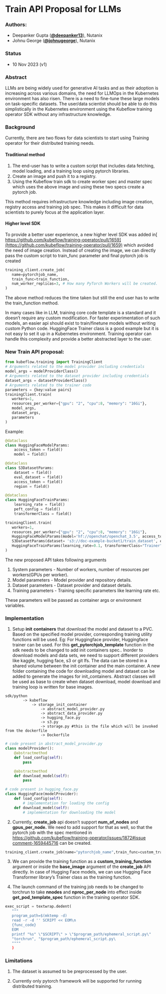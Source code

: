 **<h1>Train API Proposal for LLMs</h1>**

**<h3>Authors:</h3>**

* Deepanker Gupta (**[@deepanker13](https://github.com/deepanker13)**), Nutanix
* Johnu George (**[@johnugeorge](https://github.com/johnugeorge)**), Nutanix

**<h3>Status</h3>**

* 10 Nov 2023 (v1)

**<h3>Abstract</h3>**

LLMs are being widely used for generative AI tasks and as their adoption is increasing across various domains, the need for LLMOps in the Kubernetes environment has also risen. There is a need to fine-tune these large models on task-specific datasets. The user/data scientist should be able to do this simplistically in the Kubernetes environment using the Kubeflow training operator SDK without any infrastructure knowledge.

**<h3>Background</h3>**

Currently, there are two flows for data scientists to start using Training operator for their distributed training needs. 

**<h4>Traditional method</h4>**

1. The end-user has to write a custom script that includes data fetching, model loading, and a training loop using pytorch libraries.
2. Create an image and push it to a registry.
3. Using the Kubeflow train sdk to create worker spec and master spec which uses the above image and using these two specs create a pytorch job.

This method requires infrastructure knowledge including image creation, registry access and training job spec. This makes it difficult for data scientists to purely focus at the application layer.

**<h4>Higher level SDK</h4>**

To provide a better user experience, a new higher level SDK was added in[ https://github.com/kubeflow/training-operator/pull/1659](https://github.com/kubeflow/training-operator/pull/1659) which avoided the need of image creation. Instead of creating the image, we can directly pass the custom script to train_func parameter and final pytorch job is created

```python
training_client.create_job(
   name=pytorchjob_name,
   train_func=train_function,
   num_worker_replicas=3, # How many PyTorch Workers will be created.
)
```

The above method reduces the time taken but still the end user has to write the train_function method.

In many cases like in LLM, training core code template is a standard and it doesn’t require any custom modification. For faster experimentation of such models, an easier api should exist to train/finetune models without writing custom Python code. HuggingFace Trainer class is a good example but it is not easy to set it up in a Kubernetes environment. Training operator can handle this complexity and provide a better abstracted layer to the user.

**<h3>New Train API proposal:</h3>**

```python
from kubeflow.training import TrainingClient
# Arguments related to the model provider including credentials
model_args = modelProviderClass()
# Arguments related to the dataset provider including credentials
dataset_args = datasetProviderClass()
# Arguments related to the trainer code
parameters = {key:value pairs}
trainingClient.train(
   workers=1, 
   resources_per_worker={"gpu": "2", "cpu":8, "memory": "16Gi"}, 
   model_args, 
   dataset_args, 
   parameters
)
```

Example: 

```python
@dataclass
class HuggingFaceModelParams:
    access_token = field()
    model = field()

@dataclass
class S3DatasetParams:
    dataset = field()
    eval_dataset = field()
    access_token = field()
    region = field()

@dataclass
class HuggingFaceTrainParams:
    learning_rate = field()
    peft_config = field()
    transformerClass = field()

trainingClient.train(
   workers=1, 
   resources_per_worker={"gpu": "2", "cpu":8, "memory": "16Gi"}, 
   HuggingFaceModelParams(model='hf://openchat/openchat_3.5', access_token = "hf_..." ),
   S3DatasetParams(dataset= 's3://doc-example-bucket1/train_dataset', eval_dataset = "s3://doc-example-bucket1/eval_dataset", access_token = "s3 access token", region="us-west-2"), 
   HuggingFaceTrainParams(learning_rate=0.1, transformerClass="Trainer", peft_config = {})
)
```

The new proposed API takes following arguments 

1. System parameters - Number of workers, number of resources per workers(GPUs per worker).
2. Model parameters - Model provider and repository details.
3. Dataset parameters - Dataset provider and dataset details.
4. Training parameters - Training specific parameters like learning rate etc.

These parameters will be passed as container args or environment variables.

**<h3>Implementation</h3>**

1. Setup **init** **containers** that download the model and dataset to a PVC. Based on the specified model provider, corresponding training utility functions will be used. Eg: For Huggingface provider, Huggingface trainer can be used. For this **get_pytorchjob_template** function in the sdk needs to be changed to add init containers spec.. Inorder to download models and data sets, we need to support different providers like kaggle, hugging face, s3 or git lfs. The data can be stored in a shared volume between the init container and the main container.
A new folder containing the code for downloading model and dataset can be added to generate the images for init_containers. Abstract classes will be used as base to create when dataset download, model download and training loop is written for base images.

```
sdk/python
        -> kubeflow
            -> storage_init_container
                -> abstract_model_provider.py
                -> abstract_data_provider.py
                -> hugging_face.py
                -> s3.py
                -> storage.py #this is the file which will be invoked from the dockerfile
                -> Dockerfile
```
```python
# code present in abstract_model_provider.py
class modelProvider():
    @abstractmethod
    def load_config(self):
        pass 

    @abstractmethod
    def download_model(self):
        pass

# code present in hugging_face.py
class HuggingFace(modelProvider):
    def load_config(self):
        # implementation for loading the config
    def download_model(self):
        # implementation for downloading the model
```

2. Currently, **create_job** api doesn’t support **num_of_nodes** and **gpus_per_node.** We need to add support for that as well, so that the pytorch job with the spec mentioned in [https://github.com/kubeflow/training-operator/issues/1872#issue comment-1659445716](https://github.com/kubeflow/training-operator/issues/1872#issuecomment-1659445716) can be created.

```python
training_client.create_job(name="pytorchjob_name",train_func=custom_training_function, num_of_nodes=1, gpus_per_node = 4)
```

3. We can provide the training function as a **custom_training_function** argument or inside the **base_image** argument of the **create_job** API directly. In case of Hugging Face models, we can use Hugging Face Transformer library’s Trainer class as the training function. 

4. The launch command of the training job needs to be changed to torchrun to take **nnodes** and **nproc_per_node**  into effect inside **get_pod_template_spec** function in the training operator SDK.      

```python
exec_script = textwrap.dedent(
   """
   program_path=$(mktemp -d)
   read -r -d '' SCRIPT << EOM\n
   {func_code}
   EOM
   printf "%s" \"$SCRIPT\" > \"$program_path/ephemeral_script.py\"
   "torchrun", "$program_path/ephemeral_script.py\
   """"
   )
```

**<h3>Limitations</h3>**
1. The dataset is assumed to be preprocessed by the user.

2. Currently only pytorch framework will be supported for running distributed training.